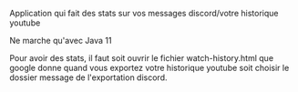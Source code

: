 Application qui fait des stats sur vos messages discord/votre historique youtube

Ne marche qu'avec Java 11

Pour avoir des stats, il faut soit ouvrir le fichier watch-history.html que google donne quand vous exportez votre historique youtube soit choisir le dossier message de l'exportation discord.
